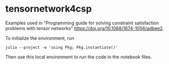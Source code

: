 # tensornetwork4csp

Examples used in "Programming guide for solving constraint satisfaction problems with tensor networks" https://doi.org/10.1088/1674-1056/adbee2.

To initialize the environment, run
```
julia --project -e 'using Pkg; Pkg.instantiate()'
```
Then use this local environment to run the code in the notebook files.

